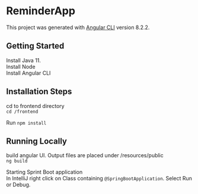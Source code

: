 # ReminderApp

This project was generated with [Angular CLI](https://github.com/angular/angular-cli) version 8.2.2.

## Getting Started

Install Java 11.  
Install Node   
Install Angular CLI

## Installation Steps

cd to frontend directory  
`cd /frontend`

Run `npm install`


## Running Locally
build angular UI. Output files are placed under /resources/public    
`ng build`

Starting Sprint Boot application  
In IntelliJ right click on Class containing `@SpringBootApplication`. Select Run or Debug.
